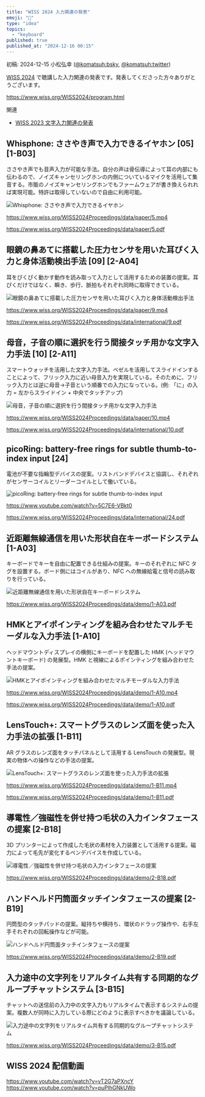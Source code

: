 ```yaml
---
title: "WISS 2024 入力関連の発表"
emoji: "📜"
type: "idea"
topics:
  - "keyboard"
published: true
published_at: "2024-12-16 00:15"
---
```


初稿: 2024-12-15
小松弘幸 ([@komatsuh:bsky](https://bsky.app/profile/komatsuh.bsky.social), [@komatsuh:twitter](https://twitter.com/komatsuh))

[WISS 2024](https://www.wiss.org/WISS2024/program.html) で聴講した入力関連の発表です。発表してくださった方々ありがとうございます。

https://www.wiss.org/WISS2024/program.html

関連
* [WISS 2023 文字入力関連の発表](https://zenn.dev/komatsuh/articles/komatsuh_wiss2023_input)


## Whisphone: ささやき声で入力できるイヤホン [05] [1-B03]

ささやき声でも音声入力が可能な手法。自分の声は骨伝導によって耳の内部にも伝わるので、ノイズキャンセリングホンの内側についているマイクを活用して集音する。市販のノイズキャンセリングホンでもファームウェアが書き換えられれば実現可能。特許は取得していないので自由に利用可能。

![Whisphone: ささやき声で入力できるイヤホン](https://github.com/hiroyuki-komatsu/zenn/blob/main/articles/komatsuh_wiss2024_input/05.png?raw=true)

https://www.wiss.org/WISS2024Proceedings/data/paper/5.mp4

https://www.wiss.org/WISS2024Proceedings/data/paper/5.pdf

## 眼鏡の鼻あてに搭載した圧力センサを用いた耳ぴく入力と身体活動検出手法 [09] [2-A04]

耳をぴくぴく動かす動作を読み取って入力として活用するための装置の提案。耳ぴくだけではなく、瞬き、歩行、脈拍もそれぞれ同時に取得できている。

![眼鏡の鼻あてに搭載した圧力センサを用いた耳ぴく入力と身体活動検出手法](https://github.com/hiroyuki-komatsu/zenn/blob/main/articles/komatsuh_wiss2024_input/09.png?raw=true)

https://www.wiss.org/WISS2024Proceedings/data/paper/9.mp4

https://www.wiss.org/WISS2024Proceedings/data/international/9.pdf

## 母音，子音の順に選択を行う間接タッチ用かな文字入力手法 [10] [2-A11]

スマートウォッチを活用した文字入力手法。ベゼルを活用してスライドインすることによって、フリック入力に近い母音入力を実現している。そのために、フリック入力とは逆に母音→子音という順番での入力になっている。(例: 「に」の入力 = 左からスライドイン + 中央でタッチアップ)

![母音，子音の順に選択を行う間接タッチ用かな文字入力手法](https://github.com/hiroyuki-komatsu/zenn/blob/main/articles/komatsuh_wiss2024_input/10.png?raw=true)

https://www.wiss.org/WISS2024Proceedings/data/paper/10.mp4

https://www.wiss.org/WISS2024Proceedings/data/international/10.pdf

## picoRing: battery-free rings for subtle thumb-to-index input [24]

電池が不要な指輪型デバイスの提案。リストバンドデバイスと協調し、それぞれがセンサーコイルとリーダーコイルとして働いている。

![picoRing: battery-free rings for subtle thumb-to-index input](https://github.com/hiroyuki-komatsu/zenn/blob/main/articles/komatsuh_wiss2024_input/24.png?raw=true)

https://www.youtube.com/watch?v=5C7E6-VBkt0

https://www.wiss.org/WISS2024Proceedings/data/international/24.pdf

## 近距離無線通信を用いた形状自在キーボードシステム [1-A03]

キーボードでキーを自由に配置できる仕組みの提案。キーのそれぞれに NFC タグを設置する。ボード側にはコイルがあり、NFC への無線給電と信号の読み取りを行っている。

![近距離無線通信を用いた形状自在キーボードシステム](https://github.com/hiroyuki-komatsu/zenn/blob/main/articles/komatsuh_wiss2024_input/1-A03.png?raw=true)

https://www.wiss.org/WISS2024Proceedings/data/demo/1-A03.pdf

## HMKとアイポインティングを組み合わせたマルチモーダルな入力手法 [1-A10]

ヘッドマウントディスプレイの横側にキーボードを配置した HMK (ヘッドマウントキーボード) の発展型。HMK と視線によるポインティングを組み合わせた手法の提案。

![HMKとアイポインティングを組み合わせたマルチモーダルな入力手法](https://github.com/hiroyuki-komatsu/zenn/blob/main/articles/komatsuh_wiss2024_input/1-A10.png?raw=true)

https://www.wiss.org/WISS2024Proceedings/data/demo/1-A10.mp4

https://www.wiss.org/WISS2024Proceedings/data/demo/1-A10.pdf

## LensTouch+: スマートグラスのレンズ面を使った入力手法の拡張 [1-B11]

AR グラスのレンズ面をタッチパネルとして活用する LensTouch の発展型。現実の物体への操作などの手法の提案。

![LensTouch+: スマートグラスのレンズ面を使った入力手法の拡張](https://github.com/hiroyuki-komatsu/zenn/blob/main/articles/komatsuh_wiss2024_input/1-B11.png?raw=true)

https://www.wiss.org/WISS2024Proceedings/data/demo/1-B11.mp4

https://www.wiss.org/WISS2024Proceedings/data/demo/1-B11.pdf

## 導電性／強磁性を併せ持つ毛状の入力インタフェースの提案 [2-B18]

3D プリンターによって作成した毛状の素材を入力装置として活用する提案。磁力によって毛先が変化するペンデバイスを作成している。

![導電性／強磁性を併せ持つ毛状の入力インタフェースの提案](https://github.com/hiroyuki-komatsu/zenn/blob/main/articles/komatsuh_wiss2024_input/2-B18.png?raw=true)

https://www.wiss.org/WISS2024Proceedings/data/demo/2-B18.pdf

## ハンドヘルド円筒面タッチインタフェースの提案 [2-B19]

円筒型のタッチパッドの提案。縦持ちや横持ち、環状のドラッグ操作や、右手左手それぞれの回転操作などが可能。

![ハンドヘルド円筒面タッチインタフェースの提案](https://github.com/hiroyuki-komatsu/zenn/blob/main/articles/komatsuh_wiss2024_input/2-B19.png?raw=true)

https://www.wiss.org/WISS2024Proceedings/data/demo/2-B19.pdf

## 入力途中の文字列をリアルタイム共有する同期的なグループチャットシステム [3-B15]

チャットへの送信前の入力中の文字入力もリアルタイムで表示するシステムの提案。複数人が同時に入力している際にどのように表示すべきかを議論している。

![入力途中の文字列をリアルタイム共有する同期的なグループチャットシステム](https://github.com/hiroyuki-komatsu/zenn/blob/main/articles/komatsuh_wiss2024_input/3-B15.png?raw=true)

https://www.wiss.org/WISS2024Proceedings/data/demo/3-B15.pdf

## WISS 2024 配信動画

https://www.youtube.com/watch?v=vT2G7aPXncY
https://www.youtube.com/watch?v=puPlhGNkUWo
